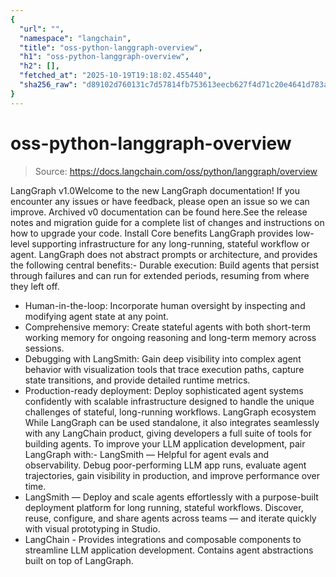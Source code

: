 ```yaml
---
{
  "url": "",
  "namespace": "langchain",
  "title": "oss-python-langgraph-overview",
  "h1": "oss-python-langgraph-overview",
  "h2": [],
  "fetched_at": "2025-10-19T19:18:02.455440",
  "sha256_raw": "d89102d760131c7d57814fb753613eecb627f4d71c20e4641d783a9954dd4d29"
}
---
```


# oss-python-langgraph-overview

> Source: https://docs.langchain.com/oss/python/langgraph/overview

LangGraph v1.0Welcome to the new LangGraph documentation! If you encounter any issues or have feedback, please open an issue so we can improve. Archived v0 documentation can be found here.See the release notes and migration guide for a complete list of changes and instructions on how to upgrade your code.
Install
Core benefits
LangGraph provides low-level supporting infrastructure for any long-running, stateful workflow or agent. LangGraph does not abstract prompts or architecture, and provides the following central benefits:- Durable execution: Build agents that persist through failures and can run for extended periods, resuming from where they left off.
- Human-in-the-loop: Incorporate human oversight by inspecting and modifying agent state at any point.
- Comprehensive memory: Create stateful agents with both short-term working memory for ongoing reasoning and long-term memory across sessions.
- Debugging with LangSmith: Gain deep visibility into complex agent behavior with visualization tools that trace execution paths, capture state transitions, and provide detailed runtime metrics.
- Production-ready deployment: Deploy sophisticated agent systems confidently with scalable infrastructure designed to handle the unique challenges of stateful, long-running workflows.
LangGraph ecosystem
While LangGraph can be used standalone, it also integrates seamlessly with any LangChain product, giving developers a full suite of tools for building agents. To improve your LLM application development, pair LangGraph with:- LangSmith — Helpful for agent evals and observability. Debug poor-performing LLM app runs, evaluate agent trajectories, gain visibility in production, and improve performance over time.
- LangSmith — Deploy and scale agents effortlessly with a purpose-built deployment platform for long running, stateful workflows. Discover, reuse, configure, and share agents across teams — and iterate quickly with visual prototyping in Studio.
- LangChain - Provides integrations and composable components to streamline LLM application development. Contains agent abstractions built on top of LangGraph.